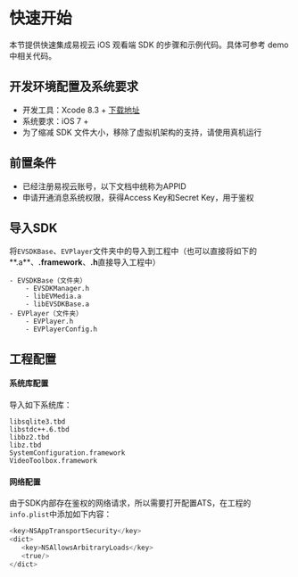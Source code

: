 # 快速开始
本节提供快速集成易视云 iOS 观看端 SDK 的步骤和示例代码。具体可参考 demo 中相关代码。 

## 开发环境配置及系统要求
* 开发工具：Xcode 8.3 + [下载地址](https://itunes.apple.com/us/app/xcode/id497799835?ls=1&mt=12)
* 系统要求：iOS 7 +
* 为了缩减 SDK 文件大小，移除了虚拟机架构的支持，请使用真机运行

## 前置条件
* 已经注册易视云账号，以下文档中统称为APPID
* 申请开通消息系统权限，获得Access Key和Secret Key，用于鉴权

## 导入SDK
将`EVSDKBase`、`EVPlayer`文件夹中的导入到工程中（也可以直接将如下的**.a**、**.framework**、**.h**直接导入工程中）

```
- EVSDKBase（文件夹）
    - EVSDKManager.h
    - libEVMedia.a
    - libEVSDKBase.a
- EVPlayer（文件夹）
    - EVPlayer.h
    - EVPlayerConfig.h
```

## 工程配置

#### 系统库配置

导入如下系统库：

```
libsqlite3.tbd
libstdc++.6.tbd
libbz2.tbd
libz.tbd
SystemConfiguration.framework
VideoToolbox.framework
```

#### 网络配置
由于SDK内部存在鉴权的网络请求，所以需要打开配置ATS，在工程的`info.plist`中添加如下内容：

```objective-c
<key>NSAppTransportSecurity</key>
<dict>
   <key>NSAllowsArbitraryLoads</key>
   <true/>
</dict>
```

